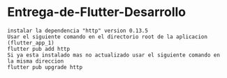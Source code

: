 # Entrega-de-Flutter-Desarrollo

	instalar la dependencia "http" version 0.13.5
	Usar el siguiente comando en el directorio root de la aplicacion (flutter_app_1)
	flutter pub add http
	Si ya esta instalado mas no actualizado usar el siguiente comando en la misma direccion
	flutter pub upgrade http